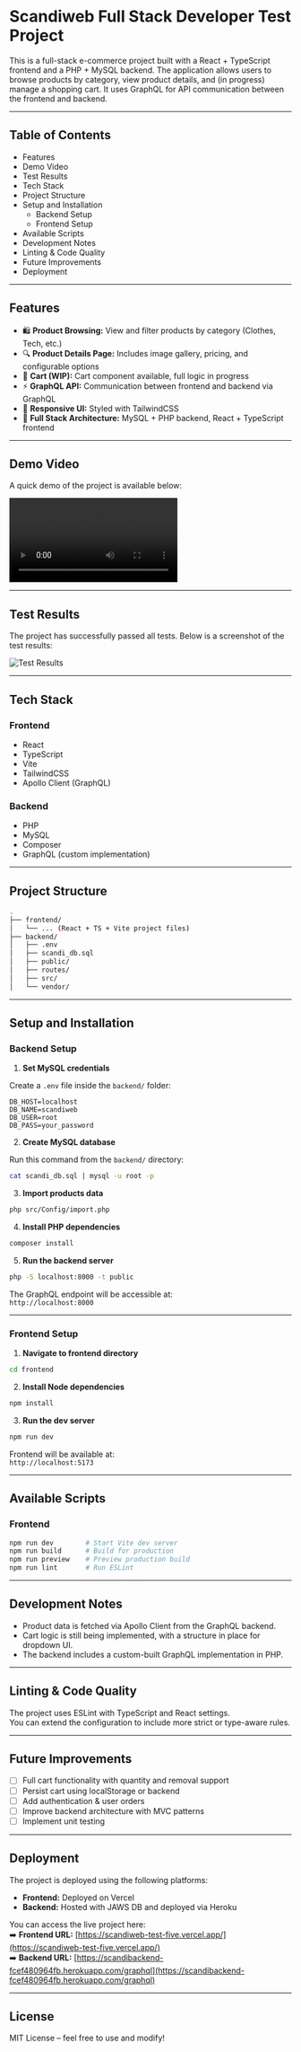 # Scandiweb Full Stack Developer Test Project

This is a full-stack e-commerce project built with a React + TypeScript frontend and a PHP + MySQL backend. The application allows users to browse products by category, view product details, and (in progress) manage a shopping cart. It uses GraphQL for API communication between the frontend and backend.

---

## Table of Contents

- Features  
- Demo Video  
- Test Results  
- Tech Stack  
- Project Structure  
- Setup and Installation  
  - Backend Setup  
  - Frontend Setup  
- Available Scripts  
- Development Notes  
- Linting & Code Quality  
- Future Improvements  
- Deployment  

---

## Features

- 🛍️ **Product Browsing:** View and filter products by category (Clothes, Tech, etc.)  
- 🔍 **Product Details Page:** Includes image gallery, pricing, and configurable options  
- 🛒 **Cart (WIP):** Cart component available, full logic in progress  
- ⚡ **GraphQL API:** Communication between frontend and backend via GraphQL  
- 💅 **Responsive UI:** Styled with TailwindCSS  
- 🔧 **Full Stack Architecture:** MySQL + PHP backend, React + TypeScript frontend  

---

## Demo Video

A quick demo of the project is available below:

![Demo Video](README_ASSETS/demo_video.mp4)

---

## Test Results

The project has successfully passed all tests. Below is a screenshot of the test results:

![Test Results](README_ASSETS/scandi_tests.png)

---

## Tech Stack

### Frontend

- React  
- TypeScript  
- Vite  
- TailwindCSS  
- Apollo Client (GraphQL)  

### Backend

- PHP  
- MySQL  
- Composer  
- GraphQL (custom implementation)

---

## Project Structure

```bash
.
├── frontend/
│   └── ... (React + TS + Vite project files)
├── backend/
│   ├── .env
│   ├── scandi_db.sql
│   ├── public/
│   ├── routes/
│   ├── src/
│   └── vendor/
```

---

## Setup and Installation

### Backend Setup

1. **Set MySQL credentials**

Create a `.env` file inside the `backend/` folder:

```env
DB_HOST=localhost
DB_NAME=scandiweb
DB_USER=root
DB_PASS=your_password
```

2. **Create MySQL database**

Run this command from the `backend/` directory:

```bash
cat scandi_db.sql | mysql -u root -p
```

3. **Import products data**

```bash
php src/Config/import.php
```

4. **Install PHP dependencies**

```bash
composer install
```

5. **Run the backend server**

```bash
php -S localhost:8000 -t public
```

The GraphQL endpoint will be accessible at:  
`http://localhost:8000`

---

### Frontend Setup

1. **Navigate to frontend directory**

```bash
cd frontend
```

2. **Install Node dependencies**

```bash
npm install
```

3. **Run the dev server**

```bash
npm run dev
```

Frontend will be available at:  
`http://localhost:5173`

---

## Available Scripts

### Frontend

```bash
npm run dev        # Start Vite dev server
npm run build      # Build for production
npm run preview    # Preview production build
npm run lint       # Run ESLint
```

---

## Development Notes

- Product data is fetched via Apollo Client from the GraphQL backend.  
- Cart logic is still being implemented, with a structure in place for dropdown UI.  
- The backend includes a custom-built GraphQL implementation in PHP.  

---

## Linting & Code Quality

The project uses ESLint with TypeScript and React settings.  
You can extend the configuration to include more strict or type-aware rules.

---

## Future Improvements

- [ ] Full cart functionality with quantity and removal support  
- [ ] Persist cart using localStorage or backend  
- [ ] Add authentication & user orders  
- [ ] Improve backend architecture with MVC patterns  
- [ ] Implement unit testing  

---

## Deployment

The project is deployed using the following platforms:

- **Frontend:** Deployed on Vercel  
- **Backend:** Hosted with JAWS DB and deployed via Heroku  

You can access the live project here:  
➡️ **Frontend URL:** [https://scandiweb-test-five.vercel.app/](https://scandiweb-test-five.vercel.app/)  
➡️ **Backend URL:** [https://scandibackend-fcef480964fb.herokuapp.com/graphql](https://scandibackend-fcef480964fb.herokuapp.com/graphql)  

---

## License

MIT License – feel free to use and modify!
